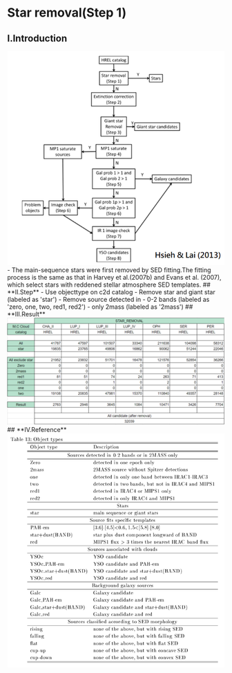 # **Star removal(Step 1)**
## **I.Introduction**
<img src='../../Templates_and_Charts/Steps.png'/>
- The main-sequence stars were first removed by SED fitting.The fitting process is the same as that in Harvey et al.(2007b) and Evans et al. (2007), which select stars with reddened stellar atmosphere SED templates.
## **II.Step**
- Use objecttype on c2d catalog
  - Remove star and giant star (labeled as 'star')
  - Remove source detected in
    - 0-2 bands (labeled as 'zero, one, two, red1, red2')
    - only 2mass (labeled as '2mass')
## **III.Result**
<img src='../../Templates_and_Charts/Star_removal.png'>
## **IV.Reference**
<img src='../../Templates_and_Charts/c2d_obtype.png'/>
